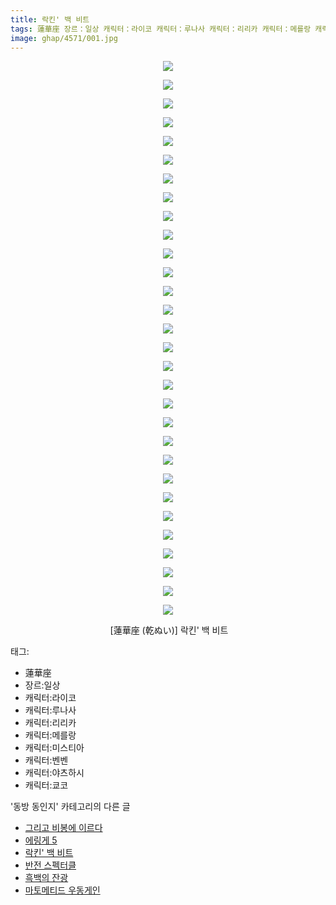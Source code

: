 ```yaml
---
title: 락킨' 백 비트
tags: 蓮華座 장르：일상 캐릭터：라이코 캐릭터：루나사 캐릭터：리리카 캐릭터：메를랑 캐릭터：미스티아 캐릭터：벤벤 캐릭터：야츠하시 캐릭터：쿄코 乾ぬい 동방_동인지
image: ghap/4571/001.jpg
---
```

<div class="article">
<p style="text-align: center; clear: none; float: none;"><img src="{{ site.nasurl }}/ghap/4571/001.jpg"/></p>
<p style="text-align: center; clear: none; float: none;"><img src="{{ site.nasurl }}/ghap/4571/002.jpg"/></p>
<p style="text-align: center; clear: none; float: none;"><img src="{{ site.nasurl }}/ghap/4571/003.jpg"/></p>
<p style="text-align: center; clear: none; float: none;"><img src="{{ site.nasurl }}/ghap/4571/004.jpg"/></p>
<p style="text-align: center; clear: none; float: none;"><img src="{{ site.nasurl }}/ghap/4571/005.jpg"/></p>
<p style="text-align: center; clear: none; float: none;"><img src="{{ site.nasurl }}/ghap/4571/006.jpg"/></p>
<p style="text-align: center; clear: none; float: none;"><img src="{{ site.nasurl }}/ghap/4571/007.jpg"/></p>
<p style="text-align: center; clear: none; float: none;"><img src="{{ site.nasurl }}/ghap/4571/008.jpg"/></p>
<p style="text-align: center; clear: none; float: none;"><img src="{{ site.nasurl }}/ghap/4571/009.jpg"/></p>
<p style="text-align: center; clear: none; float: none;"><img src="{{ site.nasurl }}/ghap/4571/010.jpg"/></p>
<p style="text-align: center; clear: none; float: none;"><img src="{{ site.nasurl }}/ghap/4571/011.jpg"/></p>
<p style="text-align: center; clear: none; float: none;"><img src="{{ site.nasurl }}/ghap/4571/012.jpg"/></p>
<p style="text-align: center; clear: none; float: none;"><img src="{{ site.nasurl }}/ghap/4571/013.jpg"/></p>
<p style="text-align: center; clear: none; float: none;"><img src="{{ site.nasurl }}/ghap/4571/014.jpg"/></p>
<p style="text-align: center; clear: none; float: none;"><img src="{{ site.nasurl }}/ghap/4571/015.jpg"/></p>
<p style="text-align: center; clear: none; float: none;"><img src="{{ site.nasurl }}/ghap/4571/016.jpg"/></p>
<p style="text-align: center; clear: none; float: none;"><img src="{{ site.nasurl }}/ghap/4571/017.jpg"/></p>
<p style="text-align: center; clear: none; float: none;"><img src="{{ site.nasurl }}/ghap/4571/018.jpg"/></p>
<p style="text-align: center; clear: none; float: none;"><img src="{{ site.nasurl }}/ghap/4571/019.jpg"/></p>
<p style="text-align: center; clear: none; float: none;"><img src="{{ site.nasurl }}/ghap/4571/020.jpg"/></p>
<p style="text-align: center; clear: none; float: none;"><img src="{{ site.nasurl }}/ghap/4571/021.jpg"/></p>
<p style="text-align: center; clear: none; float: none;"><img src="{{ site.nasurl }}/ghap/4571/022.jpg"/></p>
<p style="text-align: center; clear: none; float: none;"><img src="{{ site.nasurl }}/ghap/4571/023.jpg"/></p>
<p style="text-align: center; clear: none; float: none;"><img src="{{ site.nasurl }}/ghap/4571/024.jpg"/></p>
<p style="text-align: center; clear: none; float: none;"><img src="{{ site.nasurl }}/ghap/4571/025.jpg"/></p>
<p style="text-align: center; clear: none; float: none;"><img src="{{ site.nasurl }}/ghap/4571/026.jpg"/></p>
<p style="text-align: center; clear: none; float: none;"><img src="{{ site.nasurl }}/ghap/4571/027.jpg"/></p>
<p style="text-align: center; clear: none; float: none;"><img src="{{ site.nasurl }}/ghap/4571/028.jpg"/></p>
<p style="text-align: center; clear: none; float: none;"><img src="{{ site.nasurl }}/ghap/4571/029.jpg"/></p>
<p style="text-align: center; clear: none; float: none;"><img src="{{ site.nasurl }}/ghap/4571/030.jpg"/></p>
<p style="text-align: center; clear: none; float: none;"> [蓮華座 (乾ぬい)] 락킨' 백 비트</p>
</div><div class="tagTrail">
<p>태그: </p>
<ul>
<li>蓮華座</li>
<li>장르:일상</li>
<li>캐릭터:라이코</li>
<li>캐릭터:루나사</li>
<li>캐릭터:리리카</li>
<li>캐릭터:메를랑</li>
<li>캐릭터:미스티아</li>
<li>캐릭터:벤벤</li>
<li>캐릭터:야츠하시</li>
<li>캐릭터:쿄코</li>
</ul>
</div><div class="another">
<p>'동방 동인지' 카테고리의 다른 글</p>
<ul>
<li><a href="/2018-08-05-ghap_4573">그리고 비봉에 이르다</a></li>
<li><a href="/2018-08-05-ghap_4572">에링게 5</a></li>
<li><a href="/2018-08-05-ghap_4571">락킨' 백 비트</a></li>
<li><a href="/2018-08-05-ghap_4570">반전 스펙터클</a></li>
<li><a href="/2018-08-03-ghap_4568">흑백의 잔광</a></li>
<li><a href="/2018-08-03-ghap_4567">마토메티드 우동게인</a></li>
</ul>
</div><div class="cb_module cb_fluid">
<div class="cb_wrt cb_profile">
</div><!-- commentList close -->
</div>